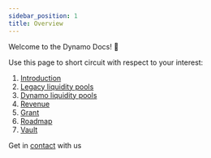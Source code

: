 ```yaml
---
sidebar_position: 1
title: Overview
---
```


Welcome to the Dynamo Docs! :star2:

Use this page to short circuit with respect to your interest:

1. [Introduction](./Dynamo/intro)
2. [Legacy liquidity pools](./Dynamo/Protocol/legacy_stable_pools)
3. [Dynamo liquidity pools](./Dynamo/Protocol/base_pools)
4. [Revenue](./Dynamo/Protocol/revenue_generation)
5. [Grant](./Dynamo/Protocol/grant)
6. [Roadmap](./Dynamo/Protocol/roadmap)
7. [Vault](./Dynamo/Vault/intro)

Get in [contact](/collaborate) with us
